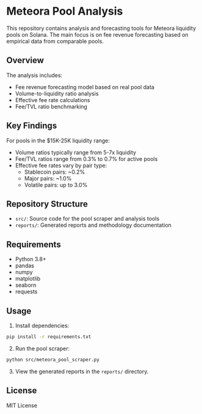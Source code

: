 # Meteora Pool Analysis

This repository contains analysis and forecasting tools for Meteora liquidity pools on Solana. The main focus is on fee revenue forecasting based on empirical data from comparable pools.

## Overview

The analysis includes:
- Fee revenue forecasting model based on real pool data
- Volume-to-liquidity ratio analysis
- Effective fee rate calculations
- Fee/TVL ratio benchmarking

## Key Findings

For pools in the $15K-25K liquidity range:
- Volume ratios typically range from 5-7x liquidity
- Fee/TVL ratios range from 0.3% to 0.7% for active pools
- Effective fee rates vary by pair type:
  - Stablecoin pairs: ~0.2%
  - Major pairs: ~1.0%
  - Volatile pairs: up to 3.0%

## Repository Structure

- `src/`: Source code for the pool scraper and analysis tools
- `reports/`: Generated reports and methodology documentation

## Requirements

- Python 3.8+
- pandas
- numpy
- matplotlib
- seaborn
- requests

## Usage

1. Install dependencies:
```bash
pip install -r requirements.txt
```

2. Run the pool scraper:
```bash
python src/meteora_pool_scraper.py
```

3. View the generated reports in the `reports/` directory.

## License

MIT License
